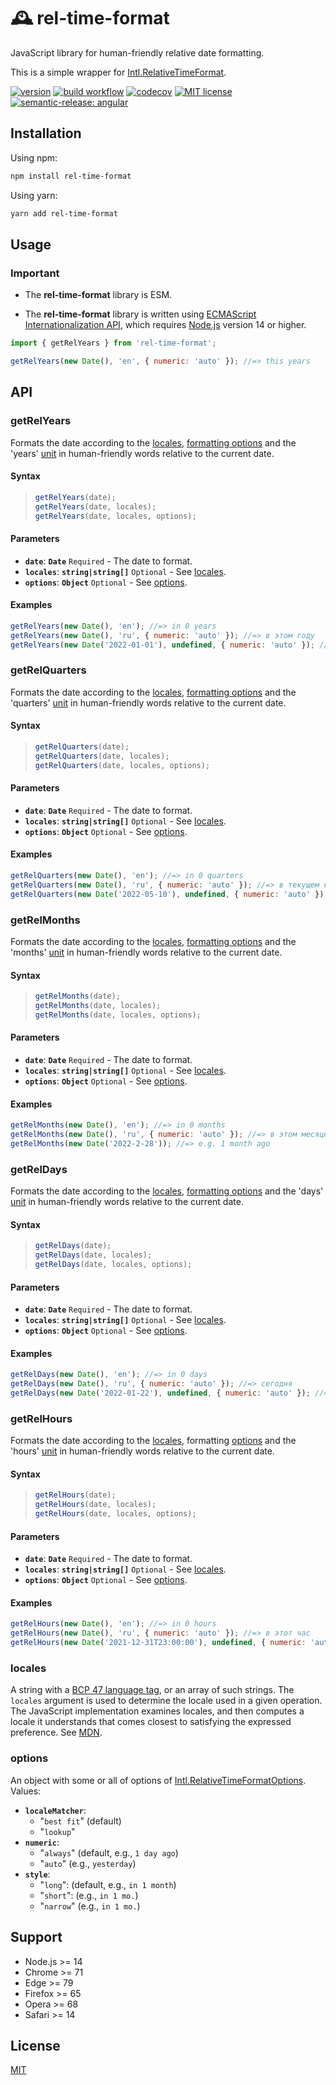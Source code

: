 # 🕰️ rel-time-format

JavaScript library for human-friendly relative date formatting.

This is a simple wrapper for [Intl.RelativeTimeFormat](https://tc39.es/ecma402/#relativetimeformat-objects).

[![version](https://img.shields.io/npm/v/rel-time-format)](https://www.npmjs.com/package/ci-workflow-testing) [![build workflow](https://github.com/unicorn-84/rel-time-format/actions/workflows/build.yml/badge.svg)](https://github.com/unicorn-84/rel-time-format/actions/workflows/build.yml) [![codecov](https://codecov.io/gh/unicorn-84/rel-time-format/branch/master/graph/badge.svg?token=5A76CUQ75O)](https://codecov.io/gh/unicorn-84/rel-time-format) [![MIT license](https://img.shields.io/github/license/unicorn-84/rel-time-format)](https://github.com/unicorn-84/rel-time-format/blob/master/LICENSE) [![semantic-release: angular](https://img.shields.io/badge/semantic--release-angular-e10079?logo=semantic-release)](https://github.com/semantic-release/semantic-release)

## Installation

Using npm:

```bash
npm install rel-time-format
```

Using yarn:

```bash
yarn add rel-time-format
```

## Usage

### Important

- The **rel-time-format** library is ESM.

- The **rel-time-format** library is written using [ECMAScript Internationalization API](https://tc39.es/ecma402/#intl-object), which requires [Node.js](https://nodejs.org) version 14 or higher.

```js
import { getRelYears } from 'rel-time-format';

getRelYears(new Date(), 'en', { numeric: 'auto' }); //=> this years
```

## API

### getRelYears

Formats the date according to the [locales](#locales), [formatting options](#options) and the 'years' [unit](https://developer.mozilla.org/en-US/docs/Web/JavaScript/Reference/Global_Objects/Intl/RelativeTimeFormat/format#parameters) in human-friendly words relative to the current date.

#### Syntax

> ```js
> getRelYears(date);
> getRelYears(date, locales);
> getRelYears(date, locales, options);
> ```

#### Parameters

- **`date`**: **`Date`** `Required` - The date to format.
- **`locales`**: **`string|string[]`** `Optional` - See [locales](#locales).
- **`options`**: **`Object`** `Optional` - See [options](#options).

#### Examples

```js
getRelYears(new Date(), 'en'); //=> in 0 years
getRelYears(new Date(), 'ru', { numeric: 'auto' }); //=> в этом году
getRelYears(new Date('2022-01-01'), undefined, { numeric: 'auto' }); //=> e.g. this year
```

### getRelQuarters

Formats the date according to the [locales](#locales), [formatting options](#options) and the 'quarters' [unit](https://developer.mozilla.org/en-US/docs/Web/JavaScript/Reference/Global_Objects/Intl/RelativeTimeFormat/format#parameters) in human-friendly words relative to the current date.

#### Syntax

> ```js
> getRelQuarters(date);
> getRelQuarters(date, locales);
> getRelQuarters(date, locales, options);
> ```

#### Parameters

- **`date`**: **`Date`** `Required` - The date to format.
- **`locales`**: **`string|string[]`** `Optional` - See [locales](#locales).
- **`options`**: **`Object`** `Optional` - See [options](#options).

#### Examples

```js
getRelQuarters(new Date(), 'en'); //=> in 0 quarters
getRelQuarters(new Date(), 'ru', { numeric: 'auto' }); //=> в текущем квартале
getRelQuarters(new Date('2022-05-10'), undefined, { numeric: 'auto' }); //=> e.g. in 1 quarter
```

### getRelMonths

Formats the date according to the [locales](#locales), [formatting options](#options) and the 'months' [unit](https://developer.mozilla.org/en-US/docs/Web/JavaScript/Reference/Global_Objects/Intl/RelativeTimeFormat/format#parameters) in human-friendly words relative to the current date.

#### Syntax

> ```js
> getRelMonths(date);
> getRelMonths(date, locales);
> getRelMonths(date, locales, options);
> ```

#### Parameters

- **`date`**: **`Date`** `Required` - The date to format.
- **`locales`**: **`string|string[]`** `Optional` - See [locales](#locales).
- **`options`**: **`Object`** `Optional` - See [options](#options).

#### Examples

```js
getRelMonths(new Date(), 'en'); //=> in 0 months
getRelMonths(new Date(), 'ru', { numeric: 'auto' }); //=> в этом месяце
getRelMonths(new Date('2022-2-28')); //=> e.g. 1 month ago
```

### getRelDays

Formats the date according to the [locales](#locales), [formatting options](#options) and the 'days' [unit](https://developer.mozilla.org/en-US/docs/Web/JavaScript/Reference/Global_Objects/Intl/RelativeTimeFormat/format#parameters) in human-friendly words relative to the current date.

#### Syntax

> ```js
> getRelDays(date);
> getRelDays(date, locales);
> getRelDays(date, locales, options);
> ```

#### Parameters

- **`date`**: **`Date`** `Required` - The date to format.
- **`locales`**: **`string|string[]`** `Optional` - See [locales](#locales).
- **`options`**: **`Object`** `Optional` - See [options](#options).

#### Examples

```js
getRelDays(new Date(), 'en'); //=> in 0 days
getRelDays(new Date(), 'ru', { numeric: 'auto' }); //=> сегодня
getRelDays(new Date('2022-01-22'), undefined, { numeric: 'auto' }); //=> e.g. 22 days ago
```

### getRelHours

Formats the date according to the [locales](#locales), formatting [options](#options) and the 'hours' [unit](https://developer.mozilla.org/en-US/docs/Web/JavaScript/Reference/Global_Objects/Intl/RelativeTimeFormat/format#parameters) in human-friendly words relative to the current date.

#### Syntax

> ```js
> getRelHours(date);
> getRelHours(date, locales);
> getRelHours(date, locales, options);
> ```

#### Parameters

- **`date`**: **`Date`** `Required` - The date to format.
- **`locales`**: **`string|string[]`** `Optional` - See [locales](#locales).
- **`options`**: **`Object`** `Optional` - See [options](#options).

#### Examples

```js
getRelHours(new Date(), 'en'); //=> in 0 hours
getRelHours(new Date(), 'ru', { numeric: 'auto' }); //=> в этот час
getRelHours(new Date('2021-12-31T23:00:00'), undefined, { numeric: 'auto' }); //=> e.g. 1 hour ago
```

### locales

A string with a [BCP 47 language tag](https://datatracker.ietf.org/doc/html/rfc4647#section-3.4), or an array of such strings.
The `locales` argument is used to determine the locale used in a given operation. The JavaScript implementation examines locales, and then computes a locale it understands that comes closest to satisfying the expressed preference. See [MDN](https://developer.mozilla.org/en-US/docs/Web/JavaScript/Reference/Global_Objects/Intl#locale_identification_and_negotiation).

### options

An object with some or all of options of [Intl.RelativeTimeFormatOptions](https://developer.mozilla.org/en-US/docs/Web/JavaScript/Reference/Global_Objects/Intl/RelativeTimeFormat/RelativeTimeFormat#Parameters).
Values:

- **`localeMatcher`**:
  - "`best fit`" (default)
  - "`lookup`"
- **`numeric`**:
  - "`always`" (default, e.g., `1 day ago`)
  - "`auto`" (e.g., `yesterday`)
- **`style`**:
  - "`long`": (default, e.g., `in 1 month`)
  - "`short`": (e.g., `in 1 mo.`)
  - "`narrow`" (e.g., `in 1 mo.`)

## Support

- Node.js >= 14
- Chrome >= 71
- Edge >= 79
- Firefox >= 65
- Opera >= 68
- Safari >= 14

## License

[MIT](https://github.com/unicorn-84/ci-workflow-testing/blob/master/LICENSE)
